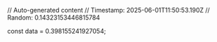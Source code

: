 // Auto-generated content
// Timestamp: 2025-06-01T11:50:53.190Z
// Random: 0.14323153446815784

const data = 0.398155241927054;
